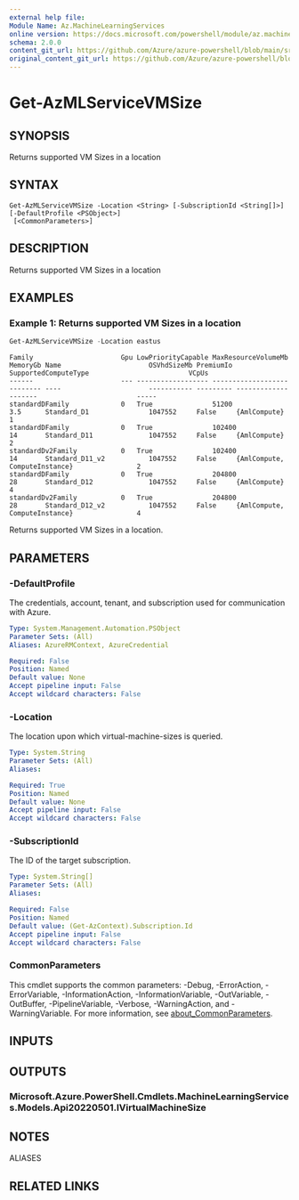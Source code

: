 ```yaml
---
external help file: 
Module Name: Az.MachineLearningServices
online version: https://docs.microsoft.com/powershell/module/az.machinelearningservices/get-azmlservicevmsize
schema: 2.0.0
content_git_url: https://github.com/Azure/azure-powershell/blob/main/src/MachineLearningServices/help/Get-AzMLServiceVMSize.md
original_content_git_url: https://github.com/Azure/azure-powershell/blob/main/src/MachineLearningServices/help/Get-AzMLServiceVMSize.md
---
```


# Get-AzMLServiceVMSize

## SYNOPSIS
Returns supported VM Sizes in a location

## SYNTAX

```
Get-AzMLServiceVMSize -Location <String> [-SubscriptionId <String[]>] [-DefaultProfile <PSObject>]
 [<CommonParameters>]
```

## DESCRIPTION
Returns supported VM Sizes in a location

## EXAMPLES

### Example 1: Returns supported VM Sizes in a location
```powershell
Get-AzMLServiceVMSize -Location eastus
```

```output
Family                      Gpu LowPriorityCapable MaxResourceVolumeMb MemoryGb Name                      OSVhdSizeMb PremiumIo SupportedComputeType                         VCpUs
------                      --- ------------------ ------------------- -------- ----                      ----------- --------- --------------------                         -----
standardDFamily             0   True               51200               3.5      Standard_D1               1047552     False     {AmlCompute}                                 1
standardDFamily             0   True               102400              14       Standard_D11              1047552     False     {AmlCompute}                                 2
standardDv2Family           0   True               102400              14       Standard_D11_v2           1047552     False     {AmlCompute, ComputeInstance}                2
standardDFamily             0   True               204800              28       Standard_D12              1047552     False     {AmlCompute}                                 4
standardDv2Family           0   True               204800              28       Standard_D12_v2           1047552     False     {AmlCompute, ComputeInstance}                4
```

Returns supported VM Sizes in a location.

## PARAMETERS

### -DefaultProfile
The credentials, account, tenant, and subscription used for communication with Azure.

```yaml
Type: System.Management.Automation.PSObject
Parameter Sets: (All)
Aliases: AzureRMContext, AzureCredential

Required: False
Position: Named
Default value: None
Accept pipeline input: False
Accept wildcard characters: False
```

### -Location
The location upon which virtual-machine-sizes is queried.

```yaml
Type: System.String
Parameter Sets: (All)
Aliases:

Required: True
Position: Named
Default value: None
Accept pipeline input: False
Accept wildcard characters: False
```

### -SubscriptionId
The ID of the target subscription.

```yaml
Type: System.String[]
Parameter Sets: (All)
Aliases:

Required: False
Position: Named
Default value: (Get-AzContext).Subscription.Id
Accept pipeline input: False
Accept wildcard characters: False
```

### CommonParameters
This cmdlet supports the common parameters: -Debug, -ErrorAction, -ErrorVariable, -InformationAction, -InformationVariable, -OutVariable, -OutBuffer, -PipelineVariable, -Verbose, -WarningAction, and -WarningVariable. For more information, see [about_CommonParameters](http://go.microsoft.com/fwlink/?LinkID=113216).

## INPUTS

## OUTPUTS

### Microsoft.Azure.PowerShell.Cmdlets.MachineLearningServices.Models.Api20220501.IVirtualMachineSize

## NOTES

ALIASES

## RELATED LINKS

